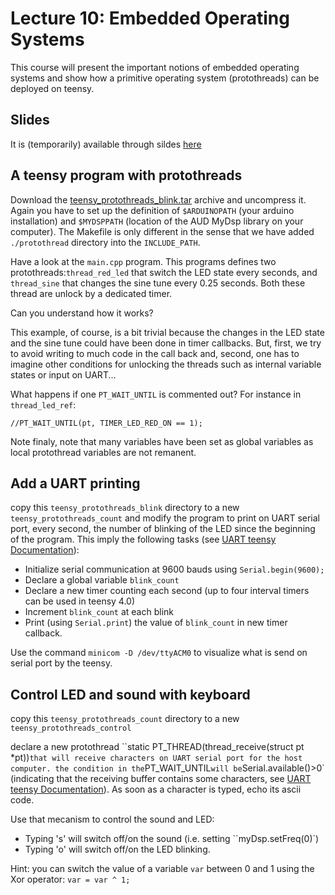 # Lecture 10: Embedded Operating Systems

This course will present the important notions of embedded operating systems and show how a primitive operating system (protothreads) can be deployed on teensy.

## Slides

It is (temporarily) available through sildes [here](lecture10/img/cours_2_os.pdf)

## A teensy program with protothreads 
Download the [teensy_protothreads_blink.tar](lecture10/img/teensy_protothreads_blink.tar) archive and uncompress it. 
Again you have to set up the definition of   `$ARDUINOPATH` (your arduino installation) and `$MYDSPPATH` (location of the AUD MyDsp library on your computer). The Makefile is only different in the sense that we have added ``./protothread`` directory into the ``INCLUDE_PATH``. 

Have a look at the ``main.cpp`` program. This programs defines two protothreads:`thread_red_led` that switch the LED state every  seconds, and `thread_sine` that changes the sine tune every 0.25 seconds. Both these thread are unlock by a dedicated timer. 

Can you understand how it works? 

This example, of course, is a bit trivial because the changes in the LED state and the sine tune could have been done in timer callbacks. But, first,  we try to avoid writing to much code in the call back and, second, one has to imagine other conditions for unlocking the threads such as internal variable states or input on UART... 

 What happens if one ``PT_WAIT_UNTIL`` is commented out? For instance in ``thread_led_ref``:
 
 ``//PT_WAIT_UNTIL(pt, TIMER_LED_RED_ON == 1);``

Note finaly, note that many variables have been set as global variables as local protothread variables are not remanent.


## Add a UART printing 
copy this ``teensy_protothreads_blink`` directory to a new ``teensy_protothreads_count`` and modify the program to print on UART serial port, every second,   the number of blinking of the LED since the beginning of the program.  This imply the following tasks (see [UART teensy Documentation](https://www.pjrc.com/teensy/td_uart.html)):

- Initialize serial communication at 9600 bauds using `Serial.begin(9600);`
-  Declare a global variable `blink_count`
- Declare a new timer counting each second (up to four interval timers can be used in teensy 4.0)
- Increment `blink_count` at each blink
- Print (using `Serial.print`) the value of `blink_count` in new timer callback.
 
Use the command ``minicom -D /dev/ttyACM0`` to visualize what is send on serial port by the teensy. 

## Control LED and sound with keyboard
copy this ``teensy_protothreads_count`` directory to a new ``teensy_protothreads_control``

declare a new protothread ``static PT_THREAD(thread_receive(struct pt *pt))` that will receive characters on UART serial port for the host computer. the condition in the `PT_WAIT_UNTIL` will be `Serial.available()>0` (indicating that the receiving buffer contains some characters, see [UART teensy Documentation](https://www.pjrc.com/teensy/td_uart.html)). As soon as a character is typed, echo its ascii code. 

Use that mecanism to control the sound and LED:

- Typing 's' will switch off/on the sound (i.e. setting ``myDsp.setFreq(0)`) 
- Typing 'o' will switch off/on the LED blinking.

Hint: you can switch the value of a variable `var` between 0 and 1 using the Xor operator: `var = var ^ 1;`



